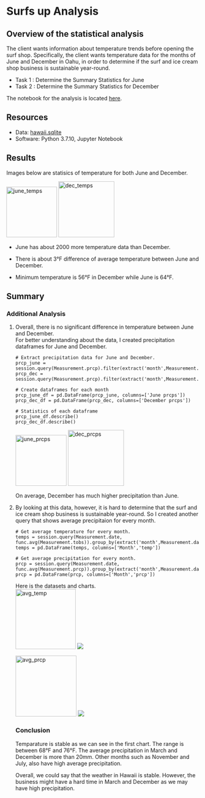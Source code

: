 # Surfs up Analysis

## Overview of the statistical analysis
The client wants information about temperature trends before opening the surf shop. Specifically, the client wants temperature data for the months of June and December in Oahu, in order to determine if the surf and ice cream shop business is sustainable year-round.

- Task 1 : Determine the Summary Statistics for June
- Task 2 : Determine the Summary Statistics for December

The notebook for the analysis is located [here](https://github.com/Takomochi/surfs_up/blob/main/SurfsUp_Challenge.ipynb).

## Resources
- Data: [hawaii.sqlite](https://github.com/Takomochi/surfs_up/blob/main/hawaii.sqlite)
- Software: Python 3.7.10, Jupyter Notebook

## Results
Images below are statisics of temperature for both June and December.

<span>
<img width="132" alt="june_temps" src="https://user-images.githubusercontent.com/85041697/147132288-77fa9b3e-8a9c-46c8-908c-8213011f2561.png">
<img width="146" alt="dec_temps" src="https://user-images.githubusercontent.com/85041697/147132326-dc90a19d-8da0-4709-8e0f-4cc57992a354.png">
</span>

- June has about 2000 more temperature data than December.

- There is about 3°F difference of average temperature between June and December.

- Minimum temperature is 56°F in December while June is 64°F.

## Summary
### Additional Analysis
1. Overall, there is no significant difference in temperature between June and December.<br>
For better understanding about the data, I created precipitation dataframes for June and December.

    ```
    # Extract precipitation data for June and December.
    prcp_june = session.query(Measurement.prcp).filter(extract('month',Measurement.date)==6).all()
    prcp_dec = session.query(Measurement.prcp).filter(extract('month',Measurement.date)==12).all()
    ```

    ```
    # Create dataframes for each month
    prcp_june_df = pd.DataFrame(prcp_june, columns=['June prcps'])
    prcp_dec_df = pd.DataFrame(prcp_dec, columns=['December prcps'])

    # Statistics of each dataframe
    prcp_june_df.describe()
    prcp_dec_df.describe()
    ```

    <span>
    <img width="133" alt="june_prcps" src="https://user-images.githubusercontent.com/85041697/147132363-c9e77c09-8b36-47a0-95ca-6a7da417ba09.png">
    <img width="146" alt="dec_prcps" src="https://user-images.githubusercontent.com/85041697/147132370-0980c13b-1cfb-40d8-8ebd-8061f8ead5be.png"></span>

    On average, December has much higher precipitation than June.


2. By looking at this data, however, it is hard to determine that the surf and ice cream shop business is sustainable year-round. So I created another query that shows average precipitaion for every month.

    ```
    # Get average temperature for every month.
    temps = session.query(Measurement.date, func.avg(Measurement.tobs)).group_by(extract('month',Measurement.date)).all()
    temps = pd.DataFrame(temps, columns=['Month','temp'])

    # Get average precipitation for every month.
    prcp = session.query(Measurement.date, func.avg(Measurement.prcp)).group_by(extract('month',Measurement.date)).all()
    prcp = pd.DataFrame(prcp, columns=['Month','prcp'])
    ```

    Here is the datasets and charts.<br>
    <span>
    <img width="157" alt="avg_temp" src="https://user-images.githubusercontent.com/85041697/147162137-8cf41928-ae71-4bee-97d1-e33dd3c7279b.png">
    <img src="https://user-images.githubusercontent.com/85041697/147162145-12d0ba71-6d4f-4588-86ab-d5832b935958.png"> </span>

    <span>
    <img width="159" alt="avg_prcp" src="https://user-images.githubusercontent.com/85041697/147162173-3852c07c-758e-4d30-ab20-cad3df8d5220.png">
    <img src="https://user-images.githubusercontent.com/85041697/147162175-e4c72b74-f3aa-43b2-9a50-045e789fcc9b.png"></span>

    ### Conclusion
    Temparature is stable as we can see in the first chart. The range is between 68°F and 76°F. The average precipitation in March and December is more than 20mm. Other months such as November and July, also have high average precipitation. 

    Overall, we could say that the weather in Hawaii is stable. However, the business might have a hard time in March and December as we may have high precipitation.
